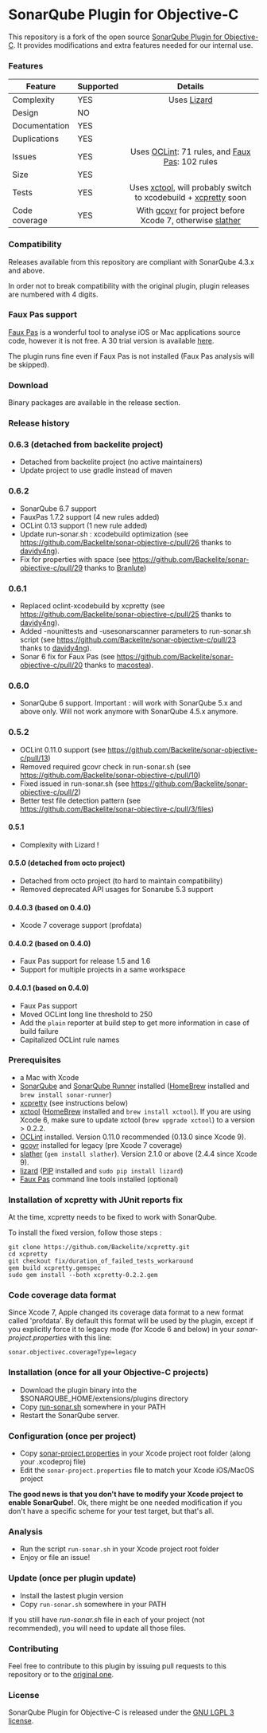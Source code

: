 SonarQube Plugin for Objective-C
================================

This repository is a fork of the open source [SonarQube Plugin for Objective-C](https://github.com/Backelite/sonar-objective-c). It provides modifications and extra features needed for our internal use.

### Features

| Feature | Supported | Details |
|---|---|:---:|
| Complexity | YES | Uses [Lizard](https://github.com/terryyin/lizard) |
| Design | NO | |
| Documentation | YES | |
| Duplications | YES | |
| Issues | YES | Uses [OCLint](http://docs.oclint.org/en/dev/intro/installation.html): 71 rules, and [Faux Pas](http://fauxpasapp.com/): 102 rules |
| Size | YES | |
| Tests | YES | Uses [xctool](https://github.com/facebook/xctool), will probably switch to xcodebuild + [xcpretty](https://github.com/supermarin/xcpretty) soon |
| Code coverage | YES | With [gcovr](http://gcovr.com) for project before Xcode 7, otherwise [slather](https://github.com/venmo/slather) |

### Compatibility

Releases available from this repository are compliant with SonarQube 4.3.x and above.

In order not to break compatibility with the original plugin, plugin releases are numbered with 4 digits.

### Faux Pas support

[Faux Pas](http://fauxpasapp.com/) is a wonderful tool to analyse iOS or Mac applications source code, however it is not free. A 30 trial version is available [here](http://fauxpasapp.com/try/).

The plugin runs fine even if Faux Pas is not installed (Faux Pas analysis will be skipped).

### Download

Binary packages are available in the release section.


### Release history

### 0.6.3 (detached from backelite project)
- Detached from backelite project (no active maintainers)
- Update project to use gradle instead of maven

### 0.6.2
- SonarQube 6.7 support
- FauxPas 1.7.2 support (4 new rules added)
- OCLint 0.13 support (1 new rule added)
- Update run-sonar.sh : xcodebuild optimization (see https://github.com/Backelite/sonar-objective-c/pull/26 thanks to [davidy4ng](https://github.com/davidy4ng)).
- Fix for properties with space (see https://github.com/Backelite/sonar-objective-c/pull/29 thanks to [Branlute](https://github.com/Branlute))


### 0.6.1
- Replaced oclint-xcodebuild by xcpretty (see https://github.com/Backelite/sonar-objective-c/pull/25 thanks to [davidy4ng](https://github.com/davidy4ng)).
- Added -nounittests and -usesonarscanner parameters to run-sonar.sh script (see https://github.com/Backelite/sonar-objective-c/pull/23 thanks to [davidy4ng](https://github.com/davidy4ng)).
- Sonar 6 fix for Faux Pas (see https://github.com/Backelite/sonar-objective-c/pull/20 thanks to [macostea](https://github.com/macostea)).

### 0.6.0
- SonarQube 6 support. Important : will work with SonarQube 5.x and above only. Will not work anymore with SonarQube 4.5.x anymore.

### 0.5.2
- OCLint 0.11.0 support (see https://github.com/Backelite/sonar-objective-c/pull/13)
- Removed required gcovr check in run-sonar.sh (see https://github.com/Backelite/sonar-objective-c/pull/10)
- Fixed issued in run-sonar.sh (see https://github.com/Backelite/sonar-objective-c/pull/2)
- Better test file detection pattern (see https://github.com/Backelite/sonar-objective-c/pull/3/files)

#### 0.5.1
- Complexity with Lizard !

#### 0.5.0 (detached from octo project)
- Detached from octo project (to hard to maintain compatibility)
- Removed deprecated API usages for Sonarube 5.3 support

#### 0.4.0.3 (based on 0.4.0)
- Xcode 7 coverage support (profdata)

#### 0.4.0.2 (based on 0.4.0)
- Faux Pas support for release 1.5 and 1.6
- Support for multiple projects in a same workspace

#### 0.4.0.1 (based on 0.4.0)
- Faux Pas support
- Moved OCLint long line threshold to 250
- Add the `plain` reporter at build step to get more information in case of build failure
- Capitalized OCLint rule names


### Prerequisites

- a Mac with Xcode
- [SonarQube](http://docs.codehaus.org/display/SONAR/Setup+and+Upgrade) and [SonarQube Runner](http://docs.codehaus.org/display/SONAR/Installing+and+Configuring+SonarQube+Runner) installed ([HomeBrew](http://brew.sh) installed and ```brew install sonar-runner```)
- [xcpretty](https://github.com/supermarin/xcpretty) (see instructions below)
- [xctool](https://github.com/facebook/xctool) ([HomeBrew](http://brew.sh) installed and ```brew install xctool```). If you are using Xcode 6, make sure to update xctool (```brew upgrade xctool```) to a version > 0.2.2.
- [OCLint](http://oclint-docs.readthedocs.io/en/stable/) installed. Version 0.11.0 recommended (0.13.0 since Xcode 9). 
- [gcovr](http://gcovr.com) installed for legacy (pre Xcode 7 coverage)
- [slather](https://github.com/SlatherOrg/slather) (```gem install slather```). Version 2.1.0 or above (2.4.4 since Xcode 9).
- [lizard](https://github.com/terryyin/lizard) ([PIP](https://pip.pypa.io/en/stable/installing/) installed and ```sudo pip install lizard```)
- [Faux Pas](http://fauxpasapp.com/) command line tools installed (optional)

### Installation of xcpretty with JUnit reports fix

At the time, xcpretty needs to be fixed to work with SonarQube. 

To install the fixed version, follow those steps :

	git clone https://github.com/Backelite/xcpretty.git
	cd xcpretty
	git checkout fix/duration_of_failed_tests_workaround
	gem build xcpretty.gemspec
	sudo gem install --both xcpretty-0.2.2.gem

### Code coverage data format

Since Xcode 7, Apple changed its coverage data format to a new format called 'profdata'.
By default this format will be used by the plugin, except if you explicitly force it to legacy mode (for Xcode 6 and below) in your *sonar-project.properties* with this line:

    sonar.objectivec.coverageType=legacy
  

### Installation (once for all your Objective-C projects)
- Download the plugin binary into the $SONARQUBE_HOME/extensions/plugins directory
- Copy [run-sonar.sh](https://rawgithub.com/Backelite/sonar-objective-c/master/src/main/shell/run-sonar.sh) somewhere in your PATH
- Restart the SonarQube server.

### Configuration (once per project)
- Copy [sonar-project.properties](https://rawgithub.com/Backelite/sonar-objective-c/master/sample/sonar-project.properties) in your Xcode project root folder (along your .xcodeproj file)
- Edit the ```sonar-project.properties``` file to match your Xcode iOS/MacOS project

**The good news is that you don't have to modify your Xcode project to enable SonarQube!**. Ok, there might be one needed modification if you don't have a specific scheme for your test target, but that's all.

### Analysis
- Run the script ```run-sonar.sh``` in your Xcode project root folder
- Enjoy or file an issue!

### Update (once per plugin update)
- Install the lastest plugin version
- Copy ```run-sonar.sh``` somewhere in your PATH

If you still have *run-sonar.sh* file in each of your project (not recommended), you will need to update all those files.

### Contributing

Feel free to contribute to this plugin by issuing pull requests to this repository or to the [original one](https://github.com/Backelite/sonar-objective-c).

### License

SonarQube Plugin for Objective-C is released under the [GNU LGPL 3 license](http://www.gnu.org/licenses/lgpl.txt).
